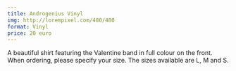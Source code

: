 ```yaml
---
title: Androgenius Vinyl
img: http://lorempixel.com/480/480
format: Vinyl
price: 20 euro
---
```


A beautiful shirt featuring the Valentine band in full colour on the front. When ordering, please specify your size. The sizes available are L, M and S. 